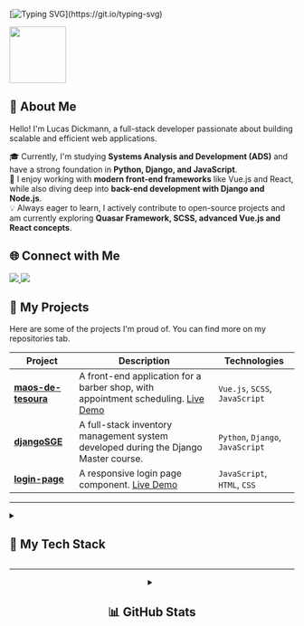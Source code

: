 [![Typing SVG](https://readme-typing-svg.herokuapp.com?font=Fira+Code&size=14&pause=1000&color=007A00&width=435&lines=Hello+DEV!+Welcome+to+my+GitHub!+Let's+code!;Nice+to+meet+you,+I'm+Lucas+E+Dickmann.)](https://git.io/typing-svg)

<div id="header" align="start">
  <img src="https://media0.giphy.com/media/QXwtfadqo7wbfmT46H/giphy.gif?cid=6c09b952q6ow6d77bfieduguhgiou31061099kogaezg61en&ep=v1_internal_gif_by_id&rid=giphy.gif&ct=g"
    width="100" />
</div>

## 👋 About Me

Hello! I'm Lucas Dickmann, a full-stack developer passionate about building scalable and efficient web applications.

🎓 Currently, I'm studying **Systems Analysis and Development (ADS)** and have a strong foundation in **Python, Django, and JavaScript**.<br>
🚀 I enjoy working with **modern front-end frameworks** like Vue.js and React, while also diving deep into **back-end development with Django and Node.js**.<br>
💡 Always eager to learn, I actively contribute to open-source projects and am currently exploring **Quasar Framework, SCSS, advanced Vue.js and React concepts**.

## 🌐 Connect with Me

<a href="https://www.linkedin.com/in/lucas-dickmann" target="_blank">
  <img src="https://img.shields.io/badge/LinkedIn-%230077B5.svg?style=for-the-badge&logo=linkedin&logoColor=white">
</a>
<a href="https://www.instagram.com/luksdickmann" target="_blank">
  <img src="https://img.shields.io/badge/Instagram-%23E4405F.svg?style=for-the-badge&logo=instagram&logoColor=white">
</a>

## 🚀 My Projects

Here are some of the projects I'm proud of. You can find more on my repositories tab.

| Project | Description | Technologies |
|---|---|---|
| **[maos-de-tesoura](https://github.com/ldickmann/maos-de-tesoura)** | A front-end application for a barber shop, with appointment scheduling. [Live Demo](https://ldickmann.github.io/maos-de-tesoura/) | `Vue.js`, `SCSS`, `JavaScript` |
| **[djangoSGE](https://github.com/ldickmann/djangoSGE)** | A full-stack inventory management system developed during the Django Master course. | `Python`, `Django`, `JavaScript` |
| **[login-page](https://github.com/ldickmann/login-page)** | A responsive login page component. [Live Demo](https://login-page-luks-dev.vercel.app/) | `JavaScript`, `HTML`, `CSS` |

---

<details>
  <summary><h2>🚀 My Tech Stack</h2></summary>
  <table width="100%">
    <tr>
      <td valign="top" width="50%">
        <h3>Languages</h3>
        <div align="left">
          <img src="https://skillicons.dev/icons?i=js,python" height="40"/>
        </div>
      </td>
      <td valign="top" width="50%">
        <h3>Front-end</h3>
        <div align="left">
          <img src="https://skillicons.dev/icons?i=html,css,sass,vue,react,styledcomponents,quasar" height="40"/>
        </div>
      </td>
    </tr>
    <tr>
      <td valign="top" width="50%">
        <h3>Back-end & Frameworks</h3>
        <div align="left">
          <img src="https://skillicons.dev/icons?i=django" height="40"/>
        </div>
      </td>
      <td valign="top" width="50%">
        <h3>Database</h3>
        <div align="left">
          <img src="https://skillicons.dev/icons?i=mysql" height="40"/>
        </div>
      </td>
    </tr>
    <tr>
      <td valign="top" width="50%">
        <h3>Tools</h3>
        <div align="left">
          <img src="https://skillicons.dev/icons?i=git,github,postman,vscode,pycharm" height="40"/>
        </div>
      </td>
      <td valign="top" width="50%">
        <h3>UX/UI</h3>
        <div align="left">
          <img src="https://skillicons.dev/icons?i=figma" height="40"/>
        </div>
      </td>
    </tr>
  </table>
</details>

---
<div align="center">
<details>
  <summary><h2>📊 GitHub Stats</h2></summary>
  <br/>
  <img src="https://github-readme-stats.vercel.app/api?username=ldickmann&show_icons=true&theme=gotham&rank_icon=github" />
  <img src="https://github-readme-stats.vercel.app/api/top-langs/?username=ldickmann&layout=compact&theme=gotham" />
</details>
</div>
